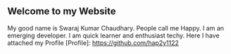 ## Welcome to my Website
My good name is Swaraj Kumar Chaudhary. People call me Happy.
I am an emerging developer. I am quick learner and enthusiast techy.
Here I have attached my Profile [Profile]: https://github.com/hap2y1122
    
